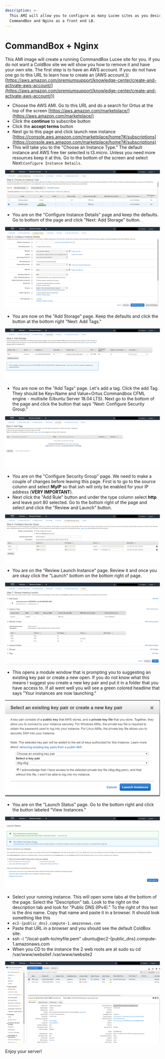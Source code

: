 ```yaml
---
description: >-
  This AMI will allow you to configure as many Lucee sites as you desire using
  CommandBox and Nginx as a front end LB.
---
```


# CommandBox + Nginx

This AMI image will create a running CommandBox Lucee site for you. If you do not want a ColdBox site we will show you how to remove it and have your own site. The first step is to have an AWS account. If you do not have one go to this URL to learn how to create an \[AWS account.]\( [https://aws.amazon.com/premiumsupport/knowledge-center/create-and-activate-aws-account/](https://aws.amazon.com/premiumsupport/knowledge-center/create-and-activate-aws-account/))

* Choose the AWS AMI. Go to this URL and do a search for Ortus at the top of the screen [https://aws.amazon.com/marketplace/](https://aws.amazon.com/marketplace/)
* Click the **continue** to subscribe button
* Click the **accept terms** button
* Next go to this page and click launch new instance [https://console.aws.amazon.com/marketplace/home?#/subscriptions](https://console.aws.amazon.com/marketplace/home?#/subscriptions)
* This will take you to the "Choose an Instance Type." The default instance and AWS free tier selected is t3.micro. Unless you need more resources keep it at this. Go to the bottom of the screen and select Next:`Configure Instance Details`.&#x20;

![Choose an Instance Type](<../../../.gitbook/assets/image (14).png>)

* You are on the "Configure Instance Details" page and keep the defaults. Go to bottom of the page and click "Next: Add Storage" button.&#x20;

![Configure Instance Details](<../../../.gitbook/assets/image (13).png>)

* You are now on the "Add Storage" page. Keep the defaults and click the button at the bottom right "Next: Add Tags."

![Add Storage](<../../../.gitbook/assets/image (11).png>)

* You are now on the "Add Tags" page. Let's add a tag. Click the add Tag. They should be Key=Name and Value=Ortus Commandbox CFML engine - multisite (Ubuntu Server 18.04 LTS). Next go to the bottom of the page and click the button that says "Next: Configure Security Group."

![Add Tags](<../../../.gitbook/assets/image (1).png>)

* You are on the "Configure Security Group" page. We need to make a couple of changes before leaving this page. First is to go to the source column and select **MyIP** so that ssh will only be enabled for your IP address (**VERY IMPORTANT**).
* Next click the "Add Rule" button and under the type column select **http** and leave port 80 selected. Go to the bottom right of the page and select and click the "Review and Launch" button.

![Configure Security Group](<../../../.gitbook/assets/image (6).png>)

* You are on the "Review Launch Instance" page. Review it and once you are okay click the "Launch" bottom on the bottom right of page.

![Review Launch Instance](<../../../.gitbook/assets/image (7).png>)

* This opens a module window that is prompting you to suggesting an existing key pair or create a new open. If you do not know what this means I suggest you create a new key pair and put it in a folder that you have access to. If all went well you will see a green colored headline that says "Your instances are now launching." &#x20;

![Select Key Pair](<../../../.gitbook/assets/image (2).png>)

* You are on the "Launch Status" page. Go to the bottom right and click the button labeled "View Instances."&#x20;

![Launch Status](<../../../.gitbook/assets/image (10).png>)

* Select your running instance. This will open some tabs at the bottom of the page. Select the "Description" tab. Look to the right on the description tab and look for "Public DNS (IPv4)." To the right of this text is the dns name. Copy that name and paste it in a browser. It should look something like this
* `ec2-{public_dns}.compute-1.amazonaws.com`
* Paste that URL in a browser and you should see the default ColdBox site.
* ssh -i "/local-path-to/myfile.pem" ubuntu@ec2-{public\_dns}.compute-1.amazonaws.com
* When you CD to the instance the 2 web roots are at sudo su cd /var/www/website1 /var/www/website2

![Running Instance](<../../../.gitbook/assets/image (15).png>)

Enjoy your server!
